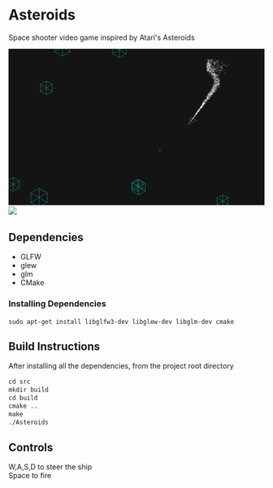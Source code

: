 # Asteroids
Space shooter video game inspired by Atari's Asteroids

![](https://github.com/YuviTz1/Asteroids/blob/main/Asteroids.png)
![](https://github.com/YuviTz1/Asteroids/blob/main/Asteroids.gif)

## Dependencies
* GLFW
* glew
* glm
* CMake

### Installing Dependencies
```
sudo apt-get install libglfw3-dev libglew-dev libglm-dev cmake
```

## Build Instructions
After installing all the dependencies, from the project root directory
```
cd src
mkdir build
cd build
cmake ..
make
./Asteroids
```
## Controls

W,A,S,D to steer the ship  
Space to fire
